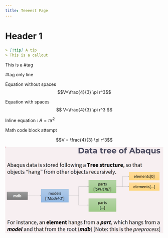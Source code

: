 ```yaml
---
title: Teeeest Page
---
```


# Header 1


```markdown
> [!tip] A tip
> This is a callout
```


This is a #tag

#tag only line

Equation without spaces  
$$V=\frac{4}{3} \pi r^3$$

Equation with spaces  
$$ V=\frac{4}{3} \pi r^3 $$


Inline equation : $A = \pi r^2$

Math code block attempt
```math
V = \frac{4}{3} \pi r^3
```


![](img/Abaqus%20data%20tree-1.png)
